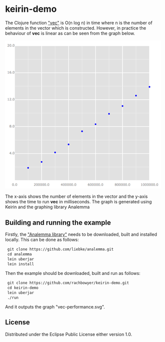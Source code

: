 # keirin-demo


The Clojure function ["vec"](https://clojuredocs.org/clojure.core/vec) is O(n log n) in time where n is the number of 
elements in the vector which is constructed. However, in practice the behaviour of **vec** is linear as can be seen
from the graph below.


![Graph showing points roughly linear ](https://github.com/rachbowyer/keirin-demo/blob/master/vec-performance.png)

The x-axis shows the number of elements in the vector and the y-axis shows the time to run **vec** in milliseconds. The 
graph is generated using Keirin and the graphing library Analemma


## Building and running the example

Firstly, the ["Analemma library"](https://github.com/liebke/analemma) needs to be downloaded, built and installed locally.
This can be done as follows:

     git clone https://github.com/liebke/analemma.git
     cd analemma
     lein uberjar
     lein install

Then the example should be downloaded, built and run as follows:

     git clone https://github.com/rachbowyer/keirin-demo.git
     cd keirin-demo
     lein uberjar
     ./run

And it outputs the graph "vec-performance.svg".



## License

Distributed under the Eclipse Public License either version 1.0.